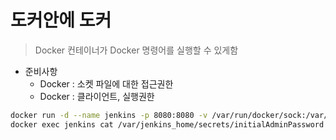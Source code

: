# 도커안에 도커

> Docker 컨테이너가 Docker 명령어를 실행할 수 있게함

- 준비사항
    - Docker : 소켓 파일에 대한 접근권한
    - Docker : 클라이언트, 실행권한
    
```bash
docker run -d --name jenkins -p 8080:8080 -v /var/run/docker/sock:/var/run/docker.sock k16wire/docker-jenkins  # 이미지 빌드용 jenkins 컨테이너 실행
docker exec jenkins cat /var/jenkins_home/secrets/initialAdminPassword

```
